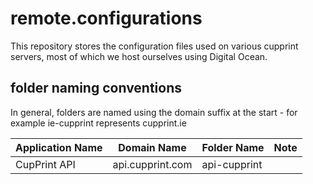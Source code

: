 # remote.configurations
This repository stores the configuration files used on various cupprint servers, most of which we host ourselves using Digital Ocean.
## folder naming conventions
In general, folders are named using the domain suffix at the start - for example ie-cupprint represents cupprint.ie 

|   Application Name   |   Domain Name   |   Folder Name   |   Note   |
| ------------- | ------------- | ------------- | ------------- |
| CupPrint API | api.cupprint.com | api-cupprint | |
